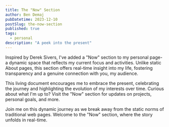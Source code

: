 ```yaml
---
title: The "Now" Section
author: Ben Demaj
pubDatetime: 2023-12-10
postSlug: the-now-section
published: true
tags:
  - personal
description: "A peek into the present"
---
```


Inspired by Derek Sivers, I've added a "Now" section to my personal page- a dynamic space that reflects my current focus and activities. Unlike static About pages, this section offers real-time insight into my life, fostering transparency and a genuine connection with you, my audience.

This living document encourages me to embrace the present, celebrating the journey and highlighting the evolution of my interests over time. Curious about what I'm up to? Visit the "Now" section for updates on projects, personal goals, and more.

Join me on this dynamic journey as we break away from the static norms of traditional web pages. Welcome to the "Now" section, where the story unfolds in real-time.
